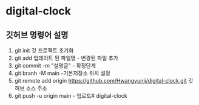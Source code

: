 # digital-clock


## 깃허브 명령어 설명
1. git init 깃 프로젝트 초기화
2. git add 업데이트 된 파일명 - 변경된 파일 추가
3. git commit -m "설명글" - 확정단계
4. git branh -M main -기본저장소 위치 설정
5. git remote add origin https://github.com/Hwangyunji/digital-clock.git 깃허브 소스 주소
6. git push -u origin main - 업로드# digital-clock